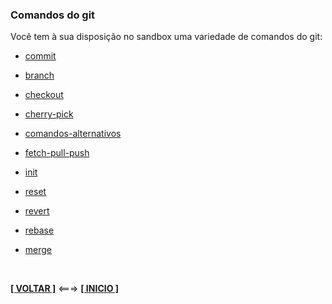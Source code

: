 ### Comandos do git

Você tem à sua disposição no sandbox uma variedade de comandos do git:

- [commit](./commit.md)

- [branch](./branch.md)

- [checkout](./checkout)

- [cherry-pick](./cherry-pick)

- [comandos-alternativos](./comandos-alternativos.md)

- [fetch-pull-push](./fetch-pull-push.md)

- [init]()

- [reset](./reset.md)

- [revert](./revert.md)

- [rebase]()

- [merge]()

<br>

[**[ VOLTAR ]**](../README.md) <===> [**[ INICIO ]**](#comandos-do-git)
